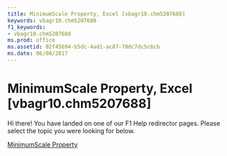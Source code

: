 ```yaml
---
title: MinimumScale Property, Excel [vbagr10.chm5207688]
keywords: vbagr10.chm5207688
f1_keywords:
- vbagr10.chm5207688
ms.prod: office
ms.assetid: 02f45694-b5dc-4ad1-ac87-70dc7dc5c6cb
ms.date: 06/08/2017
---
```



# MinimumScale Property, Excel [vbagr10.chm5207688]

Hi there! You have landed on one of our F1 Help redirector pages. Please select the topic you were looking for below.

[MinimumScale Property](http://msdn.microsoft.com/library/4aca27ef-c1af-e74e-8ca5-6a3fc1aefaa2%28Office.15%29.aspx)

